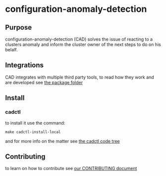 # configuration-anomaly-detection

## Purpose

configuration-anomaly-detection (CAD) solves the issue of reacting to a clusters
anomaly and inform the cluster owner of the next steps to do on his belalf.

## Integrations

CAD integrates with multiple third party tools, to read how they work and are developed see [the package folder](./pkg/)

## Install

### cadctl

to install it use the command:

```shell
make cadctl-install-local
```

and for more info on the matter see [the cadctl code tree](./cadctl/)

## Contributing

to learn on how to contribute see [our CONTRIBUTING document](./CONTRIBUTING.md)
